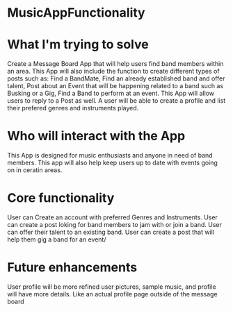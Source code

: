 # MusicAppFunctionality

# What I'm trying to solve
  Create a Message Board App that will help users find band members within an area.
  This App will also include the function to create different types of posts such as:
    Find a BandMate,
    Find an already established band and offer talent,
    Post about an Event that will be happening related to a band such as Busking or a Gig,
    Find a Band to perform at an event.
  This App will allow users to reply to a Post as well. A user will be able to create a profile and list their prefered genres and instruments played.
    
# Who will interact with the App
  This App is designed for music enthusiasts and anyone in need of band members. This app will also help keep users up to date with events going on in ceratin areas. 

# Core functionality
  User can Create an account with preferred Genres and Instruments.
  User can create a post loking for band members to jam with or join a band.
  User can offer their talent to an existing band.
  User can create a post that will help them gig a band for an event/

# Future enhancements
  User profile will be more refined
    user pictures, sample music, and profile will have more details. Like an actual profile page outside of the message board
  
